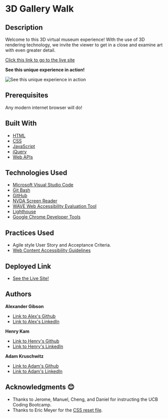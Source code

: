 # 3D Gallery Walk

## Description

Welcome to this 3D virtual museum experience! With the use of 3D rendering technology, we invite the viewer to get in a close and examine art with even greater detail. 


[Click this link to go to the live site](https://argibson02.github.io/3d-gallery-walk/)
 <br />

**See this unique experience in action!**

![See this unique experience in action](imgURL)




## Prerequisites
Any modern internet browser will do!

## Built With

* [HTML](https://developer.mozilla.org/en-US/docs/Web/HTML)
* [CSS](https://developer.mozilla.org/en-US/docs/Web/CSS)
* [JavaScript](https://developer.mozilla.org/en-US/docs/Web/JavaScript)
* [jQuery](https://api.jquery.com/)
* [Web APIs]()


## Technologies Used

* [Microsoft Visual Studio Code](https://code.visualstudio.com/)
* [Git Bash](https://git-scm.com/downloads)
* [GitHub](https://github.com/)
* [NVDA Screen Reader](https://www.nvaccess.org/)
* [WAVE Web Accessibility Evaluation Tool](https://wave.webaim.org/)
* [Lighthouse](https://developers.google.com/web/tools/lighthouse/)
* [Google Chrome Developer Tools](https://developer.chrome.com/docs/devtools/)

## Practices Used

* Agile style User Story and Acceptance Criteria.
* [Web Content Accessibility Guidelines](https://www.w3.org/WAI/standards-guidelines/wcag/)

## Deployed Link

* [See the Live Site!](https://argibson02.github.io/3d-gallery-walk/)

## Authors

**Alexander Gibson** 

- [Link to Alex's Github](https://github.com/argibson02)
- [Link to Alex's LinkedIn](www.linkedin.com/in/alexander-gibson-1b0bb6105)

**Henry Kam**

- [Link to Henry's Github](https://github.com/gulpinhenry)
- [Link to Henry's LinkedIn](https://www.linkedin.com/in/kamhenry/)

**Adam Kruschwitz**

- [Link to Adam's Github](https://github.com/AdamKruschwitz)
- [Link to Adam's LinkedIn](https://www.linkedin.com/in/adamkruschwitz/)


## Acknowledgments 😊

- Thanks to Jerome, Manuel, Cheng, and Daniel for instructing the UCB Coding Bootcamp.
- Thanks to Eric Meyer for the [CSS reset file](https://meyerweb.com/eric/tools/css/reset/).
